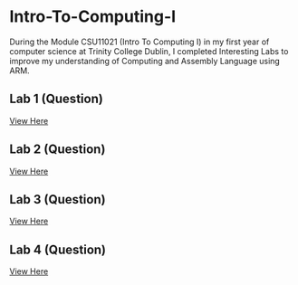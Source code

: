 # Intro-To-Computing-I
During the Module CSU11021 (Intro To Computing I) in my first year of computer science at Trinity College Dublin, I completed Interesting Labs to improve my understanding of Computing and Assembly Language using ARM.

## Lab 1 (Question)
<a href="https://drive.google.com/file/d/1r9VZSK5VY_rSkGiH4__OWAxzI7t6kqUL/view?usp=sharing">View Here<a/>
  
## Lab 2 (Question)
<a href="https://drive.google.com/file/d/1DGQmnpYqd8oOD8Hd5cDycQJwmOgRH3HD/view?usp=sharing">View Here<a/>
  
## Lab 3 (Question)
<a href="https://drive.google.com/file/d/17eysf69zJPv007FYu0MR21YO-rKApUP1/view?usp=sharing">View Here<a/>
  
## Lab 4 (Question)
<a href="https://drive.google.com/file/d/1Q3pnErMEhqAMLSadVcR8FkG4eau-253v/view?usp=sharing">View Here<a/>
  
  





